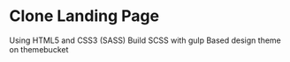 # Clone Landing Page
Using HTML5 and CSS3 (SASS)
Build SCSS with gulp
Based design theme on themebucket